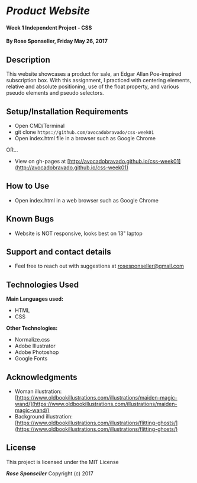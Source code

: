 # _Product Website_

#### Week 1 Independent Project - CSS

#### By **Rose Sponseller, Friday May 26, 2017**

## Description

This website showcases a product for sale, an Edgar Allan Poe-inspired subscription box. With this assignment, I practiced with centering elements, relative and absolute positioning, use of the float property, and various pseudo elements and pseudo selectors.

## Setup/Installation Requirements

* Open CMD/Terminal
* git clone `https://github.com/avocadobravado/css-week01`
* Open index.html file in a browser such as Google Chrome

OR...

* View on gh-pages at [http://avocadobravado.github.io/css-week01](http://avocadobravado.github.io/css-week01)

## How to Use

* Open index.html in a web browser such as Google Chrome

## Known Bugs

* Website is NOT responsive, looks best on 13" laptop

## Support and contact details

* Feel free to reach out with suggestions at rosesponseller@gmail.com

## Technologies Used

**Main Languages used:**

* HTML
* CSS

**Other Technologies:**

* Normalize.css
* Adobe Illustrator
* Adobe Photoshop
* Google Fonts

## Acknowledgments

* Woman illustration: [https://www.oldbookillustrations.com/illustrations/maiden-magic-wand/](https://www.oldbookillustrations.com/illustrations/maiden-magic-wand/)
* Background illustration: [https://www.oldbookillustrations.com/illustrations/flitting-ghosts/](https://www.oldbookillustrations.com/illustrations/flitting-ghosts/)

## License

This project is licensed under the MIT License

**_Rose Sponseller_** Copyright (c) 2017
